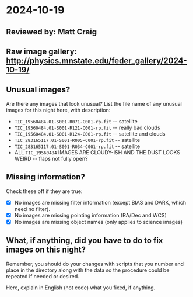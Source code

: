 # 2024-10-19

## Reviewed by:   Matt Craig 

## Raw image gallery: http://physics.mnstate.edu/feder_gallery/2024-10-19/

## Unusual images?

Are there any images that look unusual? List the file name of any unusual images for this night here, with description:

+ `TIC_19560484.01-S001-R071-C001-rp.fit` -- satellite
+ `TIC_19560484.01-S001-R121-C001-rp.fit` -- really bad clouds
+ `TIC_19560484.01-S001-R124-C001-rp.fit` -- satellite and clouds
+ `TIC_283165117.01-S001-R005-C001-rp.fit` -- satellite
+ `TIC_283165117.01-S001-R034-C001-rp.fit` -- satellite
+ ALL `TIC_19560484` IMAGES ARE CLOUDY-ISH AND THE DUST LOOKS WEIRD -- flaps not fully open?

## Missing information?

Check these off if they are true:

- [x] No images are missing filter information (except BIAS and DARK, which need no filter).
- [x] No images are missing pointing information (RA/Dec and WCS)
- [x] No images are missing object names (only applies to science images)

## What, if anything, did you have to do to fix images on this night?

Remember, you should do your changes with scripts that you number and place in the
directory along with the data so the procedure could be repeated if needed or
desired.

Here, explain in English (not code) what you fixed, if anything.
